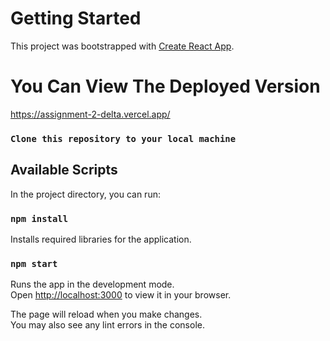 # Getting Started

This project was bootstrapped with [Create React App](https://github.com/facebook/create-react-app).

# You Can View The Deployed Version

https://assignment-2-delta.vercel.app/

### `Clone this repository to your local machine`

## Available Scripts

In the project directory, you can run:

### `npm install`

Installs required libraries for the application.

### `npm start`

Runs the app in the development mode.\
Open [http://localhost:3000](http://localhost:3000) to view it in your browser.

The page will reload when you make changes.\
You may also see any lint errors in the console.
